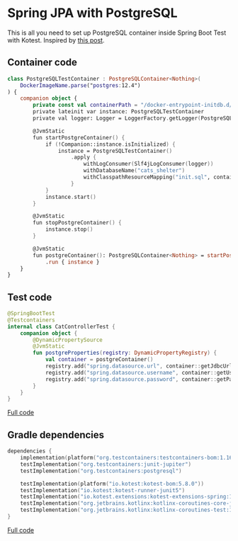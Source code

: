 # Spring JPA with PostgreSQL

This is all you need to set up PostgreSQL container inside Spring Boot Test with Kotest.
Inspired by [this post](https://akobor.me/posts/using-testcontainers-with-micronaut-and-kotest).

## Container code

```kotlin
class PostgreSQLTestContainer : PostgreSQLContainer<Nothing>(
    DockerImageName.parse("postgres:12.4")
) {
    companion object {
        private const val containerPath = "/docker-entrypoint-initdb.d/"
        private lateinit var instance: PostgreSQLTestContainer
        private val logger: Logger = LoggerFactory.getLogger(PostgreSQLTestContainer::class.java)

        @JvmStatic
        fun startPostgreContainer() {
            if (!Companion::instance.isInitialized) {
                instance = PostgreSQLTestContainer()
                    .apply {
                        withLogConsumer(Slf4jLogConsumer(logger))
                        withDatabaseName("cats_shelter")
                        withClasspathResourceMapping("init.sql", containerPath, READ_ONLY)
                    }
            }
            instance.start()
        }

        @JvmStatic
        fun stopPostgreContainer() {
            instance.stop()
        }

        @JvmStatic
        fun postgreContainer(): PostgreSQLContainer<Nothing> = startPostgreContainer()
            .run { instance }
    }
}
```

## Test code

```kotlin
@SpringBootTest
@Testcontainers
internal class CatControllerTest {
    companion object {
        @DynamicPropertySource
        @JvmStatic
        fun postgreProperties(registry: DynamicPropertyRegistry) {
            val container = postgreContainer()
            registry.add("spring.datasource.url", container::getJdbcUrl)
            registry.add("spring.datasource.username", container::getUsername)
            registry.add("spring.datasource.password", container::getPassword)
        }
    }
}
```

[Full code](./src/test/kotlin/com/github/wpanas/spring/kotest/CatControllerTest.kt)

## Gradle dependencies

```kotlin
dependencies {
    implementation(platform("org.testcontainers:testcontainers-bom:1.16.3"))
    testImplementation("org.testcontainers:junit-jupiter")
    testImplementation("org.testcontainers:postgresql")

    testImplementation(platform("io.kotest:kotest-bom:5.8.0"))
    testImplementation("io.kotest:kotest-runner-junit5")
    testImplementation("io.kotest.extensions:kotest-extensions-spring:1.1.3")
    testImplementation("org.jetbrains.kotlinx:kotlinx-coroutines-core-jvm:1.8.0")
    testImplementation("org.jetbrains.kotlinx:kotlinx-coroutines-test:1.8.0")
}
```

[Full code](./build.gradle.kts)
